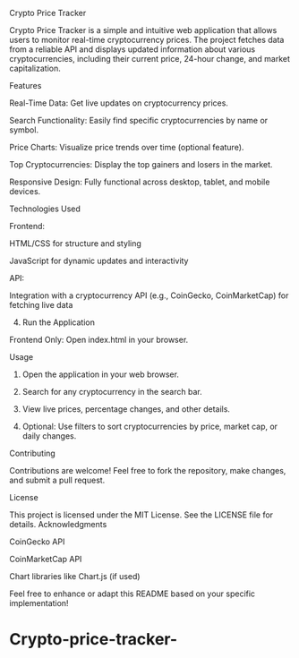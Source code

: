 Crypto Price Tracker

Crypto Price Tracker is a simple and intuitive web application that allows users to monitor real-time cryptocurrency prices. The project fetches data from a reliable API and displays updated information about various cryptocurrencies, including their current price, 24-hour change, and market capitalization.

Features

Real-Time Data: Get live updates on cryptocurrency prices.

Search Functionality: Easily find specific cryptocurrencies by name or symbol.

Price Charts: Visualize price trends over time (optional feature).

Top Cryptocurrencies: Display the top gainers and losers in the market.

Responsive Design: Fully functional across desktop, tablet, and mobile devices.

Technologies Used

Frontend:

HTML/CSS for structure and styling

JavaScript for dynamic updates and interactivity


API:

Integration with a cryptocurrency API (e.g., CoinGecko, CoinMarketCap) for fetching live data





4. Run the Application

Frontend Only: Open index.html in your browser.

Usage

1. Open the application in your web browser.


2. Search for any cryptocurrency in the search bar.


3. View live prices, percentage changes, and other details.


4. Optional: Use filters to sort cryptocurrencies by price, market cap, or daily changes.





Contributing

Contributions are welcome! Feel free to fork the repository, make changes, and submit a pull request.

License

This project is licensed under the MIT License. See the LICENSE file for details.
Acknowledgments

CoinGecko API

CoinMarketCap API

Chart libraries like Chart.js (if used)


Feel free to enhance or adapt this README based on your specific implementation!

# Crypto-price-tracker-

